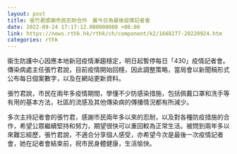 ```yaml
---
layout: post
title: 張竹君感謝市民忍耐合作　冀今日為最後疫情記者會
date: 2022-09-24 17:17:12.000000000 +08:00
link: https://news.rthk.hk/rthk/ch/component/k2/1668277-20220924.htm
categories: rthk
---
```


衞生防護中心因應本地新冠疫情漸趨穩定，明日起暫停每日「430」疫情記者會。傳染病處主任張竹君說，目前疫情開始回穩，因此調整策略，當局會以新聞稿形式公布每日個案數字，以及在網站更新資料。

張竹君說，市民在兩年多疫情期間，學懂不少防感染措施，包括佩戴口罩和洗手等有用的基本方法，社區的流感及其他傳染病的傳播情況都有所減少。

多次主持記者會的張竹君，感謝市民兩年多以來的忍耐，以及對各種防疫措施的合作，希望公眾繼續堅持和努力，期望很快可以重回較為正常生活。被問到兩年多以來難忘經歷，張竹君說，不適合分享個人感受，亦希望今次是最後一次疫情記者會，她在記者會結束前，祝市民身體健康，生活愉快。

